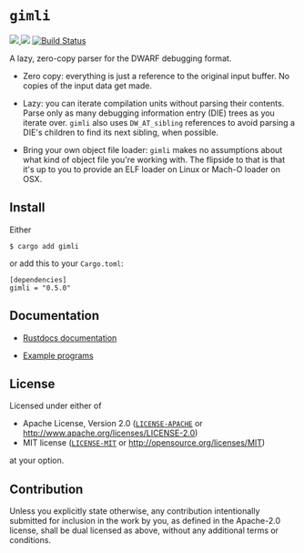# `gimli`

[![](http://meritbadge.herokuapp.com/gimli) ![](https://img.shields.io/crates/d/gimli.png)](https://crates.io/crates/gimli) [![Build Status](https://travis-ci.org/fitzgen/gimli.png?branch=master)](https://travis-ci.org/fitzgen/gimli)

A lazy, zero-copy parser for the DWARF debugging format.

* Zero copy: everything is just a reference to the original input buffer. No
  copies of the input data get made.

* Lazy: you can iterate compilation units without parsing their
  contents. Parse only as many debugging information entry (DIE) trees as you
  iterate over. `gimli` also uses `DW_AT_sibling` references to avoid parsing a
  DIE's children to find its next sibling, when possible.

* Bring your own object file loader: `gimli` makes no assumptions about what
  kind of object file you're working with. The flipside to that is that it's up
  to you to provide an ELF loader on Linux or Mach-O loader on OSX.

## Install

Either

    $ cargo add gimli

or add this to your `Cargo.toml`:

    [dependencies]
    gimli = "0.5.0"

## Documentation

* [Rustdocs documentation](http://fitzgen.github.io/gimli/gimli/index.html)

* [Example programs](./examples)

## License

Licensed under either of

  * Apache License, Version 2.0 ([`LICENSE-APACHE`](./LICENSE-APACHE) or http://www.apache.org/licenses/LICENSE-2.0)
  * MIT license ([`LICENSE-MIT`](./LICENSE-MIT) or http://opensource.org/licenses/MIT)

at your option.

## Contribution

Unless you explicitly state otherwise, any contribution intentionally submitted
for inclusion in the work by you, as defined in the Apache-2.0 license, shall be
dual licensed as above, without any additional terms or conditions.
